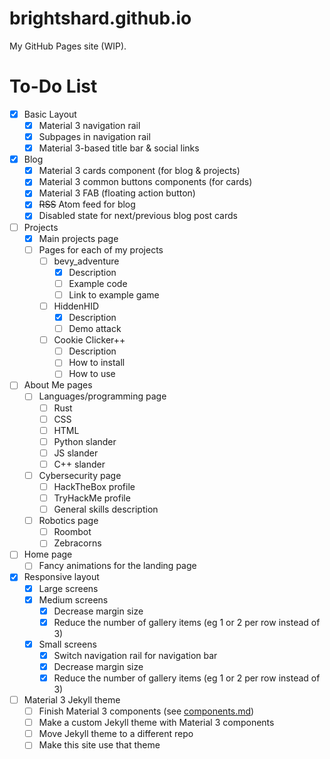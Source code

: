 # brightshard.github.io
My GitHub Pages site (WIP).

# To-Do List
- [x] Basic Layout
  - [x] Material 3 navigation rail
  - [x] Subpages in navigation rail
  - [x] Material 3-based title bar & social links
- [x] Blog
  - [x] Material 3 cards component (for blog & projects)
  - [x] Material 3 common buttons components (for cards)
  - [x] Material 3 FAB (floating action button)
  - [x] ~~RSS~~ Atom feed for blog
  - [x] Disabled state for next/previous blog post cards
- [ ] Projects
  - [x] Main projects page
  - [ ] Pages for each of my projects
    - [ ] bevy_adventure
      - [x] Description
      - [ ] Example code
      - [ ] Link to example game
    - [ ] HiddenHID
      - [x] Description
      - [ ] Demo attack
    - [ ] Cookie Clicker++
      - [ ] Description
      - [ ] How to install
      - [ ] How to use
- [ ] About Me pages
  - [ ] Languages/programming page
    - [ ] Rust
    - [ ] CSS
    - [ ] HTML
    - [ ] Python slander
    - [ ] JS slander
    - [ ] C++ slander
  - [ ] Cybersecurity page
    - [ ] HackTheBox profile
    - [ ] TryHackMe profile
    - [ ] General skills description
  - [ ] Robotics page
    - [ ] Roombot
    - [ ] Zebracorns
- [ ] Home page
  - [ ] Fancy animations for the landing page
- [x] Responsive layout
  - [x] Large screens
  - [x] Medium screens
    - [x] Decrease margin size
    - [x] Reduce the number of gallery items (eg 1 or 2 per row instead of 3)
  - [x] Small screens
    - [x] Switch navigation rail for navigation bar
    - [x] Decrease margin size
    - [x] Reduce the number of gallery items (eg 1 or 2 per row instead of 3)
- [ ] Material 3 Jekyll theme
  - [ ] Finish Material 3 components (see [components.md](components.md))
  - [ ] Make a custom Jekyll theme with Material 3 components
  - [ ] Move Jekyll theme to a different repo
  - [ ] Make this site use that theme
